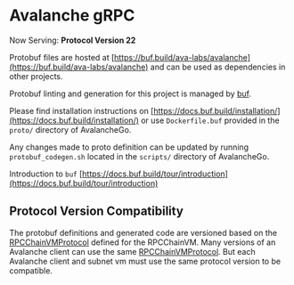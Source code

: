 # Avalanche gRPC

Now Serving: **Protocol Version 22**

Protobuf files are hosted at [https://buf.build/ava-labs/avalanche](https://buf.build/ava-labs/avalanche) and can be used as dependencies in other projects.

Protobuf linting and generation for this project is managed by [buf](https://github.com/bufbuild/buf).

Please find installation instructions on [https://docs.buf.build/installation/](https://docs.buf.build/installation/) or use `Dockerfile.buf` provided in the `proto/` directory of AvalancheGo.

Any changes made to proto definition can be updated by running `protobuf_codegen.sh` located in the `scripts/` directory of AvalancheGo.

Introduction to `buf` [https://docs.buf.build/tour/introduction](https://docs.buf.build/tour/introduction)

## Protocol Version Compatibility

The protobuf definitions and generated code are versioned based on the [RPCChainVMProtocol](../version/version.go#L13) defined for the RPCChainVM.
Many versions of an Avalanche client can use the same [RPCChainVMProtocol](../version/version.go#L13). But each Avalanche client and subnet vm must use the same protocol version to be compatible.
